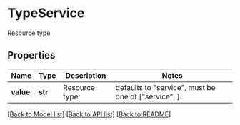 # TypeService

Resource type

## Properties
Name | Type | Description | Notes
------------ | ------------- | ------------- | -------------
**value** | **str** | Resource type | defaults to "service",  must be one of ["service", ]

[[Back to Model list]](../README.md#documentation-for-models) [[Back to API list]](../README.md#documentation-for-api-endpoints) [[Back to README]](../README.md)


